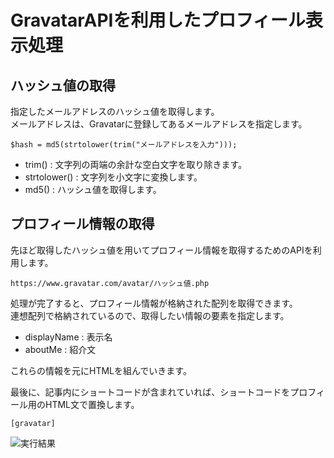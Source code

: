 # GravatarAPIを利用したプロフィール表示処理

## ハッシュ値の取得

指定したメールアドレスのハッシュ値を取得します。  
メールアドレスは、Gravatarに登録してあるメールアドレスを指定します。

~~~
$hash = md5(strtolower(trim("メールアドレスを入力")));
~~~

- trim() : 文字列の両端の余計な空白文字を取り除きます。
- strtolower() : 文字列を小文字に変換します。
- md5() : ハッシュ値を取得します。

## プロフィール情報の取得

先ほど取得したハッシュ値を用いてプロフィール情報を取得するためのAPIを利用します。  

~~~
https://www.gravatar.com/avatar/ハッシュ値.php
~~~

処理が完了すると、プロフィール情報が格納された配列を取得できます。  
連想配列で格納されているので、取得したい情報の要素を指定します。

- displayName : 表示名
- aboutMe : 紹介文

これらの情報を元にHTMLを組んでいきます。  

最後に、記事内にショートコードが含まれていれば、ショートコードをプロフィール用のHTML文で置換します。  

~~~
[gravatar]
~~~  

![実行結果](https://twei-blog.com/wp-content/uploads/2019/05/001-2.png)

